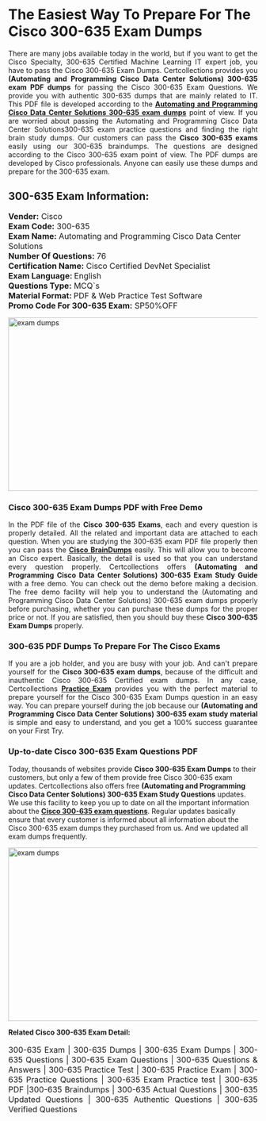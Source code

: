 <h1>The Easiest Way To Prepare For The Cisco 300-635 Exam Dumps</h1> <p style="text-align:justify">There are many jobs available today in the world, but if you want to get the Cisco Specialty, 300-635 Certified Machine Learning IT expert job, you have to pass the Cisco 300-635 Exam Dumps. Certcollections provides you <strong>(Automating and Programming Cisco Data Center Solutions) 300-635 exam PDF dumps</strong> for passing the Cisco 300-635 Exam Questions. We provide you with authentic 300-635 dumps that are mainly related to IT. This PDF file is developed according to the <a href="https://www.certsofficial.com/cisco/300-635-questions"><strong>Automating and Programming Cisco Data Center Solutions 300-635 exam dumps</strong></a> point of view. If you are worried about passing the Automating and Programming Cisco Data Center Solutions300-635 exam practice questions and finding the right brain study dumps. Our customers can pass the <strong>Cisco 300-635 exams </strong>easily using our 300-635 braindumps. The questions are designed according to the Cisco 300-635 exam point of view. The PDF dumps are developed by Cisco professionals. Anyone can easily use these dumps and prepare for the 300-635 exam.</p> <h2><strong>300-635 Exam Information:</strong></h2> <p><span style="font-size:16px"><strong>Vender:</strong> Cisco<br /> <strong>Exam Code:</strong> 300-635<br /> <strong>Exam Name:</strong> Automating and Programming Cisco Data Center Solutions<br /> <strong>Number Of Questions:</strong> 76<br /> <strong>Certification Name:</strong> Cisco Certified DevNet Specialist<br /> <strong>Exam Language: </strong>English<br /> <strong>Questions Type:</strong> MCQ`s<br /> <strong>Material Format: </strong>PDF & Web Practice Test Software<br /> <strong>Promo Code For 300-635 Exam:</strong> SP50%OFF</span></p> <p><a href="https://www.certsofficial.com/cisco/300-635-questions" rel="no-follow"><img alt="exam dumps" src="https://www.certcollections.com/uploads/content/certsofficial.jpg" style="height:350px; width:750px" /></a></p> <h3><strong>Cisco 300-635 Exam Dumps PDF with Free Demo</strong></h3> <p style="text-align:justify">In the PDF file of the <strong>Cisco 300-635 Exams</strong>, each and every question is properly detailed. All the related and important data are attached to each question. When you are studying the 300-635 exam PDF file properly then you can pass the <a href="https://www.certsofficial.com/cisco-dumps"><strong>Cisco BrainDumps</strong></a> easily. This will allow you to become an Cisco expert. Basically, the detail is used so that you can understand every question properly. Certcollections offers <strong>(Automating and Programming Cisco Data Center Solutions) 300-635 Exam Study Guide</strong> with a free demo. You can check out the demo before making a decision. The free demo facility will help you to understand the (Automating and Programming Cisco Data Center Solutions) 300-635 exam dumps properly before purchasing, whether you can purchase these dumps for the proper price or not. If you are satisfied, then you should buy these <strong>Cisco 300-635 Exam Dumps</strong> properly.</p> <h3><strong>300-635 PDF Dumps To Prepare For The Cisco Exams</strong></h3> <p style="text-align:justify">If you are a job holder, and you are busy with your job. And can't prepare yourself for the <strong>Cisco 300-635 exam dumps</strong>, because of the difficult and inauthentic Cisco 300-635 Certified exam dumps. In any case, Certcollections <strong><a href="https://www.certsofficial.com/">Practice Exam</a></strong> provides you with the perfect material to prepare yourself for the Cisco 300-635 Exam Dumps question in an easy way. You can prepare yourself during the job because our <strong>(Automating and Programming Cisco Data Center Solutions) 300-635 exam study material</strong> is simple and easy to understand, and you get a 100% success guarantee on your First Try.</p> <h3><strong>Up-to-date Cisco 300-635 Exam Questions PDF</strong></h3> <p>Today, thousands of websites provide <strong>Cisco 300-635 Exam Dumps</strong> to their customers, but only a few of them provide free Cisco 300-635 exam updates. Certcollections also offers free <strong>(Automating and Programming Cisco Data Center Solutions) 300-635 Exam Study Questions</strong> updates. We use this facility to keep you up to date on all the important information about the <a href="https://www.certsofficial.com/cisco/300-635-questions"><strong>Cisco 300-635 exam questions</strong></a>. Regular updates basically ensure that every customer is informed about all information about the Cisco 300-635 exam dumps they purchased from us. And we updated all exam dumps frequently.</p> <p><a href="https://www.certsofficial.com/cisco/300-635-questions"><img alt="exam dumps " src="https://www.certcollections.com/uploads/content/certsofficial2.jpg" style="height:350px; width:750px" /></a></p> <p style="text-align:justify"><span style="font-size:14px"><strong>Related Cisco 300-635 Exam Detail:</strong></span><br /> <br /> <span style="font-size:16px">300-635 Exam | 300-635 Dumps | 300-635 Exam Dumps | 300-635 Questions | 300-635 Exam Questions | 300-635 Questions & Answers | 300-635 Practice Test | 300-635 Practice Exam | 300-635 Practice Questions | 300-635 Exam Practice test | 300-635 PDF |300-635 Braindumps | 300-635 Actual Questions | 300-635 Updated Questions | 300-635 Authentic Questions | 300-635 Verified Questions</span></p>
